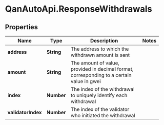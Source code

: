 # QanAutoApi.ResponseWithdrawals

## Properties

Name | Type | Description | Notes
------------ | ------------- | ------------- | -------------
**address** | **String** | The address to which the withdrawn amount is sent | 
**amount** | **String** | The amount of value, provided in decimal format, corresponding to a certain value in gwei | 
**index** | **Number** | The index of the withdrawal to uniquely identify each withdrawal | 
**validatorIndex** | **Number** | The index of the validator who initiated the withdrawal | 


